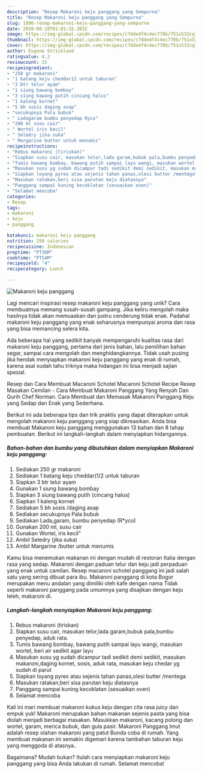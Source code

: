 ```yaml
---
description: "Resep Makaroni keju panggang yang Sempurna"
title: "Resep Makaroni keju panggang yang Sempurna"
slug: 1896-resep-makaroni-keju-panggang-yang-sempurna
date: 2020-08-18T01:01:15.303Z
image: https://img-global.cpcdn.com/recipes/c7dde4f4c4ec770b/751x532cq70/makaroni-keju-panggang-foto-resep-utama.jpg
thumbnail: https://img-global.cpcdn.com/recipes/c7dde4f4c4ec770b/751x532cq70/makaroni-keju-panggang-foto-resep-utama.jpg
cover: https://img-global.cpcdn.com/recipes/c7dde4f4c4ec770b/751x532cq70/makaroni-keju-panggang-foto-resep-utama.jpg
author: Eugene Strickland
ratingvalue: 4.2
reviewcount: 15
recipeingredient:
- "250 gr makaroni"
- "1 batang keju cheddar12 untuk taburan"
- "3 btr telur ayam"
- "1 siung bawang bombay"
- "3 siung bawang putih cincang halus"
- "1 kaleng kornet"
- "5 bh sosis daging asap"
- "secukupnya Pala bubuk"
- " Ladagaram bumbu penyedap Ryco"
- "200 ml susu cair"
- " Wortel iris kecil"
- " Seledry jika suka"
- " Margarine butter untuk menumis"
recipeinstructions:
- "Rebus makaroni (tiriskan)"
- "Siapkan susu cair, masukan telor,lada garam,bubuk pala,bumbu penyedap, aduk rata."
- "Tumis bawang bombay, bawang putih sampai layu wangi, masukan wortel, beri air sedikit agar layu"
- "Masukan susu yg sudah dicampur tadi sedikit demi sedikit, masukan makaroni,daging kornet, sosis, aduk rata, masukan keju chedar yg sudah di parut"
- "Siapkan loyang pyrex atau sejenis tahan panas,olesi butter /mentega"
- "Masukan ratakan,beri sisa parutan keju diatasnya"
- "Panggang sampai kuning kecoklatan (sesuaikan oven)"
- "Selamat mencoba"
categories:
- Resep
tags:
- makaroni
- keju
- panggang

katakunci: makaroni keju panggang 
nutrition: 150 calories
recipecuisine: Indonesian
preptime: "PT36M"
cooktime: "PT54M"
recipeyield: "4"
recipecategory: Lunch

---
```



![Makaroni keju panggang](https://img-global.cpcdn.com/recipes/c7dde4f4c4ec770b/751x532cq70/makaroni-keju-panggang-foto-resep-utama.jpg)

Lagi mencari inspirasi resep makaroni keju panggang yang unik? Cara membuatnya memang susah-susah gampang. Jika keliru mengolah maka hasilnya tidak akan memuaskan dan justru cenderung tidak enak. Padahal makaroni keju panggang yang enak seharusnya mempunyai aroma dan rasa yang bisa memancing selera kita.

Ada beberapa hal yang sedikit banyak mempengaruhi kualitas rasa dari makaroni keju panggang, pertama dari jenis bahan, lalu pemilihan bahan segar, sampai cara mengolah dan menghidangkannya. Tidak usah pusing jika hendak menyiapkan makaroni keju panggang yang enak di rumah, karena asal sudah tahu triknya maka hidangan ini bisa menjadi sajian spesial.

Resep dan Cara Membuat Macaroni Schotel Macaroni Schotel Recipe Resep Masakan Cemilan - Cara Membuat Makaroni Panggang Yang Renyah Dan Gurih Chef Norman. Cara Membuat dan Memasak Makaroni Panggang Keju yang Sedap dan Enak yang Sederhana.


Berikut ini ada beberapa tips dan trik praktis yang dapat diterapkan untuk mengolah makaroni keju panggang yang siap dikreasikan. Anda bisa membuat Makaroni keju panggang menggunakan 13 bahan dan 8 tahap pembuatan. Berikut ini langkah-langkah dalam menyiapkan hidangannya.

<!--inarticleads1-->

##### Bahan-bahan dan bumbu yang dibutuhkan dalam menyiapkan Makaroni keju panggang:

1. Sediakan 250 gr makaroni
1. Sediakan 1 batang keju cheddar(1/2 untuk taburan
1. Siapkan 3 btr telur ayam
1. Gunakan 1 siung bawang bombay
1. Siapkan 3 siung bawang putih (cincang halus)
1. Siapkan 1 kaleng kornet
1. Sediakan 5 bh sosis /daging asap
1. Sediakan secukupnya Pala bubuk
1. Sediakan  Lada,garam, bumbu penyedap (R*yco)
1. Gunakan 200 ml, susu cair
1. Gunakan  Wortel, iris kecil&#34;
1. Ambil  Seledry (jika suka)
1. Ambil  Margarine /butter untuk menumis


Kamu bisa menemukan makanan ini dengan mudah di restoran Italia dengan rasa yang sedap. Makaroni dengan paduan telur dan keju jadi perpaduan yang enak untuk camilan. Resep macaroni schotel panggang ini jadi salah satu yang sering dibuat para ibu. Makaroni panggang di kota Bogor merupakan menu andalan yang dimiliki oleh kafe dengan nama Tidak seperti makaroni panggang pada umumnya yang disajikan dengan keju leleh, makaroni di. 

<!--inarticleads2-->

##### Langkah-langkah menyiapkan Makaroni keju panggang:

1. Rebus makaroni (tiriskan)
1. Siapkan susu cair, masukan telor,lada garam,bubuk pala,bumbu penyedap, aduk rata.
1. Tumis bawang bombay, bawang putih sampai layu wangi, masukan wortel, beri air sedikit agar layu
1. Masukan susu yg sudah dicampur tadi sedikit demi sedikit, masukan makaroni,daging kornet, sosis, aduk rata, masukan keju chedar yg sudah di parut
1. Siapkan loyang pyrex atau sejenis tahan panas,olesi butter /mentega
1. Masukan ratakan,beri sisa parutan keju diatasnya
1. Panggang sampai kuning kecoklatan (sesuaikan oven)
1. Selamat mencoba


Kali ini mari membuat makaroni kukus keju dengan cita rasa juicy dan empuk yuk! Makaroni merupakan bahan makanan sejenis pasta yang bisa diolah menjadi berbagai masakan. Masukkan makaroni, kacang polong dan wortel, garam, merica bubuk, dan gula pasir. Makaroni Panggang Imut adalah resep olahan makaroni yang patut Bunda coba di rumah. Yang membuat makanan ini semakin digemari karena tambahan taburan keju yang menggoda di atasnya.. 

Bagaimana? Mudah bukan? Itulah cara menyiapkan makaroni keju panggang yang bisa Anda lakukan di rumah. Selamat mencoba!
